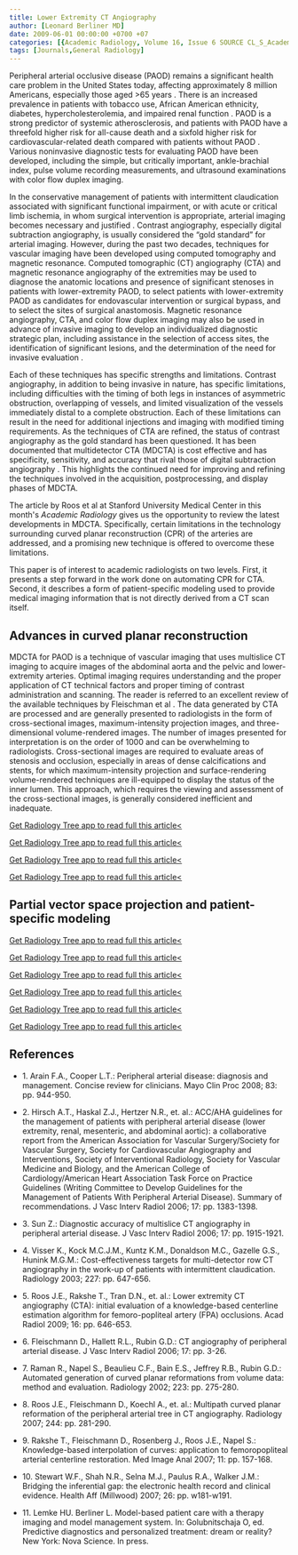 ```yaml
---
title: Lower Extremity CT Angiography
author: [Leonard Berliner MD]
date: 2009-06-01 00:00:00 +0700 +07
categories: [{Academic Radiology, Volume 16, Issue 6 SOURCE CL_S_AcademicRadiologyVolume16Issue6 1}]
tags: [Journals,General Radiology]
---
```

Peripheral arterial occlusive disease (PAOD) remains a significant health care problem in the United States today, affecting approximately 8 million Americans, especially those aged >65 years . There is an increased prevalence in patients with tobacco use, African American ethnicity, diabetes, hypercholesterolemia, and impaired renal function . PAOD is a strong predictor of systemic atherosclerosis, and patients with PAOD have a threefold higher risk for all-cause death and a sixfold higher risk for cardiovascular-related death compared with patients without PAOD . Various noninvasive diagnostic tests for evaluating PAOD have been developed, including the simple, but critically important, ankle-brachial index, pulse volume recording measurements, and ultrasound examinations with color flow duplex imaging.

In the conservative management of patients with intermittent claudication associated with significant functional impairment, or with acute or critical limb ischemia, in whom surgical intervention is appropriate, arterial imaging becomes necessary and justified . Contrast angiography, especially digital subtraction angiography, is usually considered the “gold standard” for arterial imaging. However, during the past two decades, techniques for vascular imaging have been developed using computed tomography and magnetic resonance. Computed tomographic (CT) angiography (CTA) and magnetic resonance angiography of the extremities may be used to diagnose the anatomic locations and presence of significant stenoses in patients with lower-extremity PAOD, to select patients with lower-extremity PAOD as candidates for endovascular intervention or surgical bypass, and to select the sites of surgical anastomosis. Magnetic resonance angiography, CTA, and color flow duplex imaging may also be used in advance of invasive imaging to develop an individualized diagnostic strategic plan, including assistance in the selection of access sites, the identification of significant lesions, and the determination of the need for invasive evaluation .

Each of these techniques has specific strengths and limitations. Contrast angiography, in addition to being invasive in nature, has specific limitations, including difficulties with the timing of both legs in instances of asymmetric obstruction, overlapping of vessels, and limited visualization of the vessels immediately distal to a complete obstruction. Each of these limitations can result in the need for additional injections and imaging with modified timing requirements. As the techniques of CTA are refined, the status of contrast angiography as the gold standard has been questioned. It has been documented that multidetector CTA (MDCTA) is cost effective and has specificity, sensitivity, and accuracy that rival those of digital subtraction angiography . This highlights the continued need for improving and refining the techniques involved in the acquisition, postprocessing, and display phases of MDCTA.

The article by Roos et al at Stanford University Medical Center in this month's _Academic Radiology_ gives us the opportunity to review the latest developments in MDCTA. Specifically, certain limitations in the technology surrounding curved planar reconstruction (CPR) of the arteries are addressed, and a promising new technique is offered to overcome these limitations.

This paper is of interest to academic radiologists on two levels. First, it presents a step forward in the work done on automating CPR for CTA. Second, it describes a form of patient-specific modeling used to provide medical imaging information that is not directly derived from a CT scan itself.

## Advances in curved planar reconstruction

MDCTA for PAOD is a technique of vascular imaging that uses multislice CT imaging to acquire images of the abdominal aorta and the pelvic and lower-extremity arteries. Optimal imaging requires understanding and the proper application of CT technical factors and proper timing of contrast administration and scanning. The reader is referred to an excellent review of the available techniques by Fleischman et al . The data generated by CTA are processed and are generally presented to radiologists in the form of cross-sectional images, maximum-intensity projection images, and three-dimensional volume-rendered images. The number of images presented for interpretation is on the order of 1000 and can be overwhelming to radiologists. Cross-sectional images are required to evaluate areas of stenosis and occlusion, especially in areas of dense calcifications and stents, for which maximum-intensity projection and surface-rendering volume-rendered techniques are ill-equipped to display the status of the inner lumen. This approach, which requires the viewing and assessment of the cross-sectional images, is generally considered inefficient and inadequate.

[Get Radiology Tree app to read full this article<](https://clinicalpub.com/app)

[Get Radiology Tree app to read full this article<](https://clinicalpub.com/app)

[Get Radiology Tree app to read full this article<](https://clinicalpub.com/app)

[Get Radiology Tree app to read full this article<](https://clinicalpub.com/app)

## Partial vector space projection and patient-specific modeling

[Get Radiology Tree app to read full this article<](https://clinicalpub.com/app)

[Get Radiology Tree app to read full this article<](https://clinicalpub.com/app)

[Get Radiology Tree app to read full this article<](https://clinicalpub.com/app)

[Get Radiology Tree app to read full this article<](https://clinicalpub.com/app)

[Get Radiology Tree app to read full this article<](https://clinicalpub.com/app)

[Get Radiology Tree app to read full this article<](https://clinicalpub.com/app)

## References

- 1\. Arain F.A., Cooper L.T.: Peripheral arterial disease: diagnosis and management. Concise review for clinicians. Mayo Clin Proc 2008; 83: pp. 944-950.


- 2\. Hirsch A.T., Haskal Z.J., Hertzer N.R., et. al.: ACC/AHA guidelines for the management of patients with peripheral arterial disease (lower extremity, renal, mesenteric, and abdominal aortic): a collaborative report from the American Association for Vascular Surgery/Society for Vascular Surgery, Society for Cardiovascular Angiography and Interventions, Society of Interventional Radiology, Society for Vascular Medicine and Biology, and the American College of Cardiology/American Heart Association Task Force on Practice Guidelines (Writing Committee to Develop Guidelines for the Management of Patients With Peripheral Arterial Disease). Summary of recommendations. J Vasc Interv Radiol 2006; 17: pp. 1383-1398.


- 3\. Sun Z.: Diagnostic accuracy of multislice CT angiography in peripheral arterial disease. J Vasc Interv Radiol 2006; 17: pp. 1915-1921.


- 4\. Visser K., Kock M.C.J.M., Kuntz K.M., Donaldson M.C., Gazelle G.S., Hunink M.G.M.: Cost-effectiveness targets for multi-detector row CT angiography in the work-up of patients with intermittent claudication. Radiology 2003; 227: pp. 647-656.


- 5\. Roos J.E., Rakshe T., Tran D.N., et. al.: Lower extremity CT angiography (CTA): initial evaluation of a knowledge-based centerline estimation algorithm for femoro-popliteal artery (FPA) occlusions. Acad Radiol 2009; 16: pp. 646-653.


- 6\. Fleischmann D., Hallett R.L., Rubin G.D.: CT angiography of peripheral arterial disease. J Vasc Interv Radiol 2006; 17: pp. 3-26.


- 7\. Raman R., Napel S., Beaulieu C.F., Bain E.S., Jeffrey R.B., Rubin G.D.: Automated generation of curved planar reformations from volume data: method and evaluation. Radiology 2002; 223: pp. 275-280.


- 8\. Roos J.E., Fleischmann D., Koechl A., et. al.: Multipath curved planar reformation of the peripheral arterial tree in CT angiography. Radiology 2007; 244: pp. 281-290.


- 9\. Rakshe T., Fleischmann D., Rosenberg J., Roos J.E., Napel S.: Knowledge-based interpolation of curves: application to femoropopliteal arterial centerline restoration. Med Image Anal 2007; 11: pp. 157-168.


- 10\. Stewart W.F., Shah N.R., Selna M.J., Paulus R.A., Walker J.M.: Bridging the inferential gap: the electronic health record and clinical evidence. Health Aff (Millwood) 2007; 26: pp. w181-w191.


- 11\.  Lemke HU. Berliner L. Model-based patient care with a therapy imaging and model management system. In: Golubnitschaja O, ed. Predictive diagnostics and personalized treatment: dream or reality? New York: Nova Science. In press.